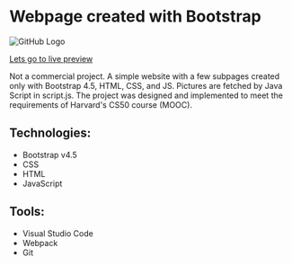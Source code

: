 # Webpage created with Bootstrap

![GitHub Logo](/images/bootstrap.bmp)


[Lets go to live preview]()

Not a commercial project. A simple website with a few subpages created only with Bootstrap 4.5, HTML, CSS, and JS. Pictures are fetched by Java Script in script.js. The project was designed and implemented to meet the requirements of Harvard's CS50 course (MOOC).

## Technologies:
- Bootstrap v4.5
- CSS
- HTML
- JavaScript

## Tools:
- Visual Studio Code
- Webpack
- Git
